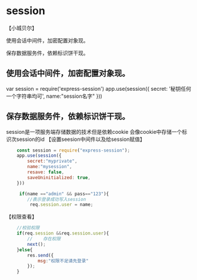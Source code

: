 # session

【小城贝尔】

使用会话中间件，加密配置对象现。

保存数据服务件，依赖标识饼干现。


## 使用会话中间件，加密配置对象现。
   var session = require('express-session')
   app.use(session({
        secret: '秘钥任何一个字符串均可',
        name:"session名字"
    }))
## 保存数据服务件，依赖标识饼干现。
   session是一项服务端存储数据的技术但是依赖cookie 
   会像cookie中存储一个标识次session的id
【设置seesion中间件以及给session赋值】
```js
    const session = require("express-session");
    app.use(session({
        secret:"myprivate",
        name:"mysession",
        resave: false,
        saveUninitialized: true,
    }))

     if(name =="admin" && pass=="123"){
        //表示登录成功写入session
         req.session.user = name;
```

【权限查看】
```js
    //校验权限
    if(req.session &&req.session.user){
        //    存在权限
        next();
    }else{
        res.send({
            msg:"权限不足请先登录"
        });
    }
```